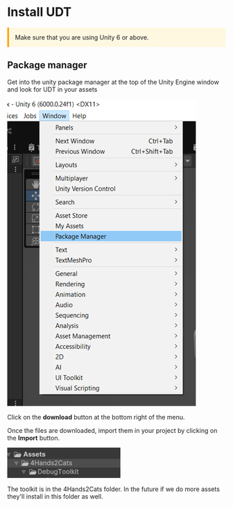 
# Install UDT

<div style="border-left: 4px solid #ffa500; padding: 1em; background: #fff8e1;">
Make sure that you are using Unity 6 or above.
</div>

## Package manager
Get into the unity package manager at the top of the Unity Engine window and look for UDT in your assets 

![alt text](../assets/packManager.png)

Click on the **download** button at the bottom right of the menu.

Once the files are downloaded, import them in your project by clicking on the **Import** button.

![alt text](../assets/AssetInFolder.png)

The toolkit is in the 4Hands2Cats folder. In the future if we do more assets they'll install in this folder as well.


